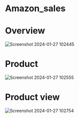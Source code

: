 # Amazon_sales
# Overview
![Screenshot 2024-01-27 102445](https://github.com/VishalDubey9/Amazon_sales/assets/154626826/78498909-5d1b-4d21-8c7a-d70499f4b6d6)
# Product
![Screenshot 2024-01-27 102555](https://github.com/VishalDubey9/Amazon_sales/assets/154626826/9da55769-3dcb-4f91-bc48-ea904ac711bd)
# Product view
![Screenshot 2024-01-27 102754](https://github.com/VishalDubey9/Amazon_sales/assets/154626826/ca7f9153-e5ea-47eb-8a41-c97ea32f6f76)
